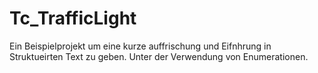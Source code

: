 # Tc_TrafficLight
Ein Beispielprojekt um eine kurze auffrischung und Eifnhrung in Struktueirten Text zu geben. Unter der Verwendung von Enumerationen.
